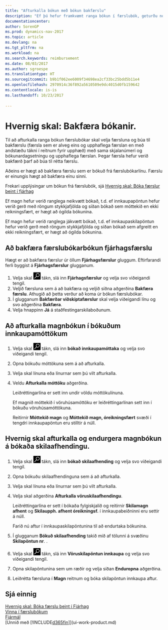 ```yaml
---
title: "Afturkalla bókun með bókun bakfærslu"
description: "Ef þú hefur framkvæmt ranga bókun í færslubók, geturðu notað bakfærsluaðgerðina til að afturkalla bókunina með réttri endurskoðunarslóð."
documentationcenter: 
author: SorenGP
ms.prod: dynamics-nav-2017
ms.topic: article
ms.devlang: na
ms.tgt_pltfrm: na
ms.workload: na
ms.search.keywords: reimbursement
ms.date: 08/03/2017
ms.author: sgroespe
ms.translationtype: HT
ms.sourcegitcommit: b9b1f062ee6009f34698ea2cf33bc25bdd5b11e4
ms.openlocfilehash: 2970914c36f892a5610509e9dc4015d0fb159642
ms.contentlocale: is-is
ms.lasthandoff: 10/23/2017

---
```

# <a name="how-to-reverse-postings"></a>Hvernig skal: Bakfæra bókanir.
Til að afturkalla ranga bókun færslubókar skal velja færsluna og búa til bakfærslu (færsla sem er alveg eins og upphaflega færslan en með andstæðu tákni í reitnum fyrir upphæð) með sama skjalanúmeri og bókunardagsetningu og upphaflega færslan. Þegar færsla hefur verið bakfærð þarf að búa til rétta færslu.

Aðeins er hægt að bakfæra færslu sem er bókuð frá færslubókarlínu. Færslu er einungis hægt að bakfæra einu sinni.

Frekari upplýsingar um bókun frá færslubók, sjá [Hvernig skal: Bóka færslur beint í fjárhag](finance-how-post-transactions-directly.md)

Ef magn hefur verið ranglega neikvætt bókað, t.d. ef innkaupapöntun hefur verið gerð með röngum stykkjafjölda og síðan bókað sem móttekið en ekki reikningsfært, er hægt að ógilda bókunina.

Ef magn hefur verið ranglega jákvætt bókað, t.d. ef innkaupaskilapöntun hefur verið gerð með röngum stykkjafjölda og síðan bókað sem afgreitt en ekki reikningsfært, er hægt að ógilda bókunina.   

## <a name="to-reverse-the-journal-posting-of-a-general-ledger-entry"></a>Að bakfæra færslubókarbókun fjárhagsfærslu
Hægt er að bakfæra færslur úr öllum **Fjárhagsfærslur** gluggum. Eftirfarandi ferli byggist á **Fjárhagsfærslur** glugganum.
1. Velja skal ![Leit að síðu eða skýrslu](media/ui-search/search_small.png "Leit að síðu eða skýrslu táknið") tákn, slá inn **Fjárhagsfærslur** og velja svo viðeigandi tengil.
2. Veljið færsluna sem á að bakfæra og veljið síðna aðgerðina **Bakfæra færslu**. Athugið að þetta verður að koma úr bókun færslubókar.
3. Í glugganum **Bakfærðar viðskiptafærslur** skal velja viðeigandi línu og svo aðgerðina **Bakfæra**.
4. Velja hnappinn **Já** á staðfestingarskilaboðunum.

## <a name="to-undo-a-quantity-posting-on-a-posted-purchase-receipt"></a>Að afturkalla magnbókun í bókuðum innkaupamóttökum  

1.  Velja skal ![Leit að síðu eða skýrslu](media/ui-search/search_small.png "Leit að síðu eða skýrslu táknið") tákn, slá inn **bókað innkaupamóttaka** og velja svo viðeigandi tengil.  
2.  Opna bókuðu móttökuna sem á að afturkalla.  
3.  Velja skal línuna eða línurnar sem þú vilt afturkalla.  
4.  Veldu **Afturkalla móttöku** aðgerðina.

    Leiðréttingarlína er sett inn undir völdu móttökulínuna.  

    Ef magnið móttekið í vöruhúsamóttöku er leiðréttingarlínan sett inn í bókuðu vöruhúsamóttökuna.  

    Reitirnir **Móttekið magn** og **Móttekið magn, óreikningsfært** svæði í tengdri innkaupapöntun eru stilltir á núll.

## <a name="to-undo-and-then-redo-a-quantity-posting-on-a-posted-return-shipment"></a>Hvernig skal afturkalla og endurgera magnbókun á bókaða skilaafhendingu.

1.  Velja skal ![Leit að síðu eða skýrslu](media/ui-search/search_small.png "Leit að síðu eða skýrslu táknið") tákn, slá inn **bókað skilaafhending** og velja svo viðeigandi tengil.  
2.  Opna bókuðu skilaafhendinguna sem á að afturkalla.
3. Velja skal línuna eða línurnar sem þú vilt afturkalla.  

4.  Velja skal aðgerðina **Afturkalla vöruskilaafhendingu**.  

    Leiðréttingarlína er sett í bókaða fylgiskjalið og reitirnir **Skilamagn afhent** og **Skilaupph. afhent óreikningsf.** í innkaupabeiðninni eru settir á núll.  

    Farið nú aftur í innkaupaskilapöntunina til að endurtaka bókunina.  

5.  Í glugganum **Bókuð skilaafhending** takið mið af tölunni á svæðinu **Skilapöntun nr**. .  
6.  Velja skal ![Leit að síðu eða skýrslu](media/ui-search/search_small.png "Leit að síðu eða skýrslu táknið") tákn, slá inn **Vöruskilapöntun innkaupa** og velja svo viðeigandi tengil.  
7.  Opna skilapöntunina sem um ræðir og velja síðan **Enduropna** aðgerðina.  
8.  Leiðrétta færsluna í **Magn** reitnum og bóka skilapöntun innkaupa aftur.  

## <a name="see-also"></a>Sjá einnig
[Hvernig skal: Bóka færslu beint í Fjárhag](finance-how-post-transactions-directly.md)  
[Vinna í færslubókum](ui-work-general-journals.md)  
[Fjármál](finance.md)  
[Unnið með [!INCLUDE[d365fin](includes/d365fin_md.md)]](ui-work-product.md)  

